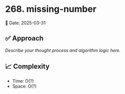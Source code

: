 # 268. missing-number

📅 Date: 2025-03-31

## ✅ Approach

_Describe your thought process and algorithm logic here._

## 📈 Complexity

- Time: O(?)
- Space: O(?)
